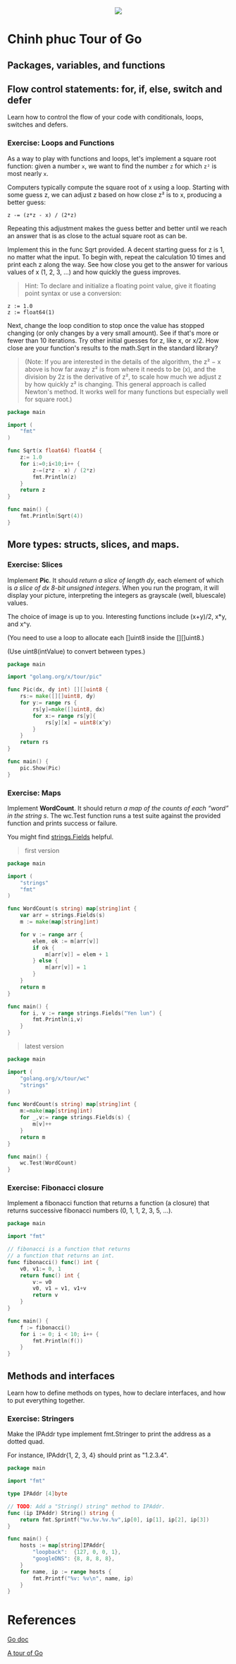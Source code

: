 <div style="display: flex; justify-content: center;">
  <img src="./img/banner.png"/>
</div>

# Chinh phuc Tour of Go

## Packages, variables, and functions

## Flow control statements: for, if, else, switch and defer
Learn how to control the flow of your code with conditionals, loops, switches and defers.

### Exercise: Loops and Functions
As a way to play with functions and loops, let's implement a square root function: given a number `x`, we want to find the number `z` for which `z²` is most nearly `x`.

Computers typically compute the square root of x using a loop. Starting with some guess z, we can adjust z based on how close z² is to x, producing a better guess:

```z -= (z*z - x) / (2*z)```

Repeating this adjustment makes the guess better and better until we reach an answer that is as close to the actual square root as can be.

Implement this in the func Sqrt provided. A decent starting guess for z is 1, no matter what the input. To begin with, repeat the calculation 10 times and print each z along the way. See how close you get to the answer for various values of x (1, 2, 3, ...) and how quickly the guess improves.

> Hint: To declare and initialize a floating point value, give it floating point syntax or use a conversion:
```
z := 1.0
z := float64(1)
```
Next, change the loop condition to stop once the value has stopped changing (or only changes by a very small amount). See if that's more or fewer than 10 iterations. Try other initial guesses for z, like x, or x/2. How close are your function's results to the math.Sqrt in the standard library?

> (Note: If you are interested in the details of the algorithm, the z² − x above is how far away z² is from where it needs to be (x), and the division by 2z is the derivative of z², to scale how much we adjust z by how quickly z² is changing. This general approach is called Newton's method. It works well for many functions but especially well for square root.)

```Go
package main

import (
	"fmt"
)

func Sqrt(x float64) float64 {
	z:= 1.0
	for i:=0;i<10;i++ {
		z-=(z*z - x) / (2*z)
		fmt.Println(z)
	}
	return z
}

func main() {
	fmt.Println(Sqrt(4))
}
```

## More types: structs, slices, and maps.

### Exercise: Slices

Implement **Pic**. It should *return a slice of length dy*, each element of which is *a slice of dx 8-bit unsigned integers*. When you run the program, it will display your picture, interpreting the integers as grayscale (well, bluescale) values.

The choice of image is up to you. Interesting functions include (x+y)/2, x*y, and x^y.

(You need to use a loop to allocate each []uint8 inside the [][]uint8.)

(Use uint8(intValue) to convert between types.)

```Go
package main

import "golang.org/x/tour/pic"

func Pic(dx, dy int) [][]uint8 {
	rs:= make([][]uint8, dy)
	for y:= range rs {
		rs[y]=make([]uint8, dx)
		for x:= range rs[y]{
			rs[y][x] = uint8(x^y)
		}
	}
	return rs
}

func main() {
	pic.Show(Pic)
}
```

### Exercise: Maps

Implement **WordCount**. It should return *a map of the counts of each “word” in the string s*. The wc.Test function runs a test suite against the provided function and prints success or failure.

You might find [strings.Fields](https://golang.org/pkg/strings/#Fields) helpful.

> first version
```Go
package main

import (
	"strings"
	"fmt"
)

func WordCount(s string) map[string]int {
	var arr = strings.Fields(s)
	m := make(map[string]int)

	for v := range arr {
		elem, ok := m[arr[v]]
		if ok {
			m[arr[v]] = elem + 1
		} else {
			m[arr[v]] = 1
		}
	}
	return m
}

func main() {
	for i, v := range strings.Fields("Yen lun") {
		fmt.Println(i,v)
	}
}
```

> latest version
```Go
package main

import (
	"golang.org/x/tour/wc"
	"strings"
)

func WordCount(s string) map[string]int {
	m:=make(map[string]int)
	for _,v:= range strings.Fields(s) {
		m[v]++
	}
	return m
}

func main() {
	wc.Test(WordCount)
}
```

### Exercise: Fibonacci closure
Implement a fibonacci function that returns a function (a closure) that returns successive fibonacci numbers (0, 1, 1, 2, 3, 5, ...).

```Go
package main

import "fmt"

// fibonacci is a function that returns
// a function that returns an int.
func fibonacci() func() int {
	v0, v1:= 0, 1
	return func() int {
		v:= v0
		v0, v1 = v1, v1+v
		return v
	}
}

func main() {
	f := fibonacci()
	for i := 0; i < 10; i++ {
		fmt.Println(f())
	}
}
```
## Methods and interfaces
Learn how to define methods on types, how to declare interfaces, and how to put everything together.

### Exercise: Stringers
Make the IPAddr type implement fmt.Stringer to print the address as a dotted quad.

For instance, IPAddr{1, 2, 3, 4} should print as "1.2.3.4".

```Go
package main

import "fmt"

type IPAddr [4]byte

// TODO: Add a "String() string" method to IPAddr.
func (ip IPAddr) String() string {
	return fmt.Sprintf("%v.%v.%v.%v",ip[0], ip[1], ip[2], ip[3])
}

func main() {
	hosts := map[string]IPAddr{
		"loopback":  {127, 0, 0, 1},
		"googleDNS": {8, 8, 8, 8},
	}
	for name, ip := range hosts {
		fmt.Printf("%v: %v\n", name, ip)
	}
}
```


# References
[Go doc](https://golang.org/doc/)

[A tour of Go](https://tour.golang.org/list)
